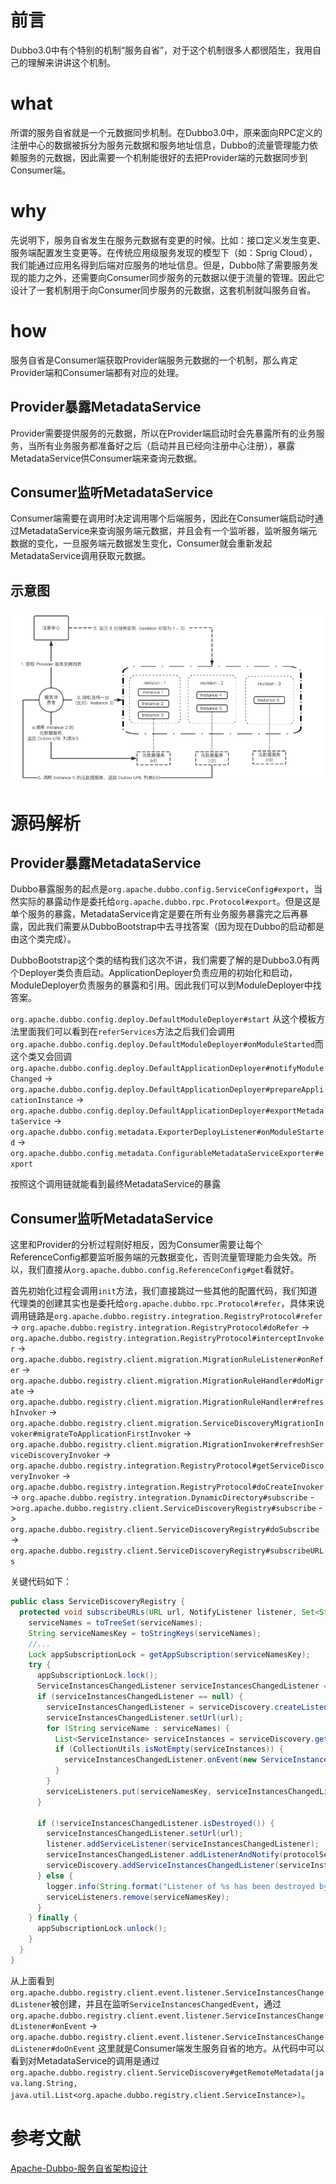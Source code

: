 # 前言
Dubbo3.0中有个特别的机制“服务自省”，对于这个机制很多人都很陌生，我用自己的理解来讲讲这个机制。

# what
所谓的服务自省就是一个元数据同步机制。在Dubbo3.0中，原来面向RPC定义的注册中心的数据被拆分为服务元数据和服务地址信息，Dubbo的流量管理能力依赖服务的元数据，因此需要一个机制能很好的去把Provider端的元数据同步到Consumer端。
# why
先说明下，服务自省发生在服务元数据有变更的时候。比如：接口定义发生变更、服务端配置发生变更等。在传统应用级服务发现的模型下（如：Sprig Cloud），我们能通过应用名得到后端对应服务的地址信息。但是，Dubbo除了需要服务发现的能力之外，还需要向Consumer同步服务的元数据以便于流量的管理。因此它设计了一套机制用于向Consumer同步服务的元数据，这套机制就叫服务自省。
# how
服务自省是Consumer端获取Provider端服务元数据的一个机制，那么肯定Provider端和Consumer端都有对应的处理。
## Provider暴露MetadataService
Provider需要提供服务的元数据，所以在Provider端启动时会先暴露所有的业务服务，当所有业务服务都准备好之后（启动并且已经向注册中心注册），暴露MetadataService供Consumer端来查询元数据。
## Consumer监听MetadataService
Consumer端需要在调用时决定调用哪个后端服务，因此在Consumer端启动时通过MetadataService来查询服务端元数据，并且会有一个监听器，监听服务端元数据的变化，一旦服务端元数据发生变化，Consumer就会重新发起MetadataService调用获取元数据。
## 示意图
![img.png](/assets/images/20220807/1.png)
# 源码解析
## Provider暴露MetadataService
Dubbo暴露服务的起点是`org.apache.dubbo.config.ServiceConfig#export`，当然实际的暴露动作是委托给`org.apache.dubbo.rpc.Protocol#export`。但是这是单个服务的暴露，MetadataService肯定是要在所有业务服务暴露完之后再暴露，因此我们需要从DubboBootstrap中去寻找答案（因为现在Dubbo的启动都是由这个类完成）。

DubboBootstrap这个类的结构我们这次不讲，我们需要了解的是Dubbo3.0有两个Deployer类负责启动。ApplicationDeployer负责应用的初始化和启动，ModuleDeployer负责服务的暴露和引用。因此我们可以到ModuleDeployer中找答案。

`org.apache.dubbo.config.deploy.DefaultModuleDeployer#start` 从这个模板方法里面我们可以看到在`referServices`方法之后我们会调用`org.apache.dubbo.config.deploy.DefaultModuleDeployer#onModuleStarted`而这个类又会回调`org.apache.dubbo.config.deploy.DefaultApplicationDeployer#notifyModuleChanged` -> `org.apache.dubbo.config.deploy.DefaultApplicationDeployer#prepareApplicationInstance` -> `org.apache.dubbo.config.deploy.DefaultApplicationDeployer#exportMetadataService` -> `org.apache.dubbo.config.metadata.ExporterDeployListener#onModuleStarted` -> `org.apache.dubbo.config.metadata.ConfigurableMetadataServiceExporter#export`

按照这个调用链就能看到最终MetadataService的暴露

## Consumer监听MetadataService
这里和Provider的分析过程刚好相反，因为Consumer需要让每个ReferenceConfig都要监听服务端的元数据变化，否则流量管理能力会失效。所以，我们直接从`org.apache.dubbo.config.ReferenceConfig#get`看就好。

首先初始化过程会调用`init`方法，我们直接跳过一些其他的配置代码，我们知道代理类的创建其实也是委托给`org.apache.dubbo.rpc.Protocol#refer`，具体来说调用链路是`org.apache.dubbo.registry.integration.RegistryProtocol#refer` -> `org.apache.dubbo.registry.integration.RegistryProtocol#doRefer` -> `org.apache.dubbo.registry.integration.RegistryProtocol#interceptInvoker` -> `org.apache.dubbo.registry.client.migration.MigrationRuleListener#onRefer` -> `org.apache.dubbo.registry.client.migration.MigrationRuleHandler#doMigrate` -> `org.apache.dubbo.registry.client.migration.MigrationRuleHandler#refreshInvoker` -> `org.apache.dubbo.registry.client.migration.ServiceDiscoveryMigrationInvoker#migrateToApplicationFirstInvoker` -> `org.apache.dubbo.registry.client.migration.MigrationInvoker#refreshServiceDiscoveryInvoker` -> `org.apache.dubbo.registry.integration.RegistryProtocol#getServiceDiscoveryInvoker` -> `org.apache.dubbo.registry.integration.RegistryProtocol#doCreateInvoker` -> `org.apache.dubbo.registry.integration.DynamicDirectory#subscribe` ->`org.apache.dubbo.registry.client.ServiceDiscoveryRegistry#subscribe` -> `org.apache.dubbo.registry.client.ServiceDiscoveryRegistry#doSubscribe` -> `org.apache.dubbo.registry.client.ServiceDiscoveryRegistry#subscribeURLs`

关键代码如下：
```java
public class ServiceDiscoveryRegistry {
  protected void subscribeURLs(URL url, NotifyListener listener, Set<String> serviceNames) {
    serviceNames = toTreeSet(serviceNames);
    String serviceNamesKey = toStringKeys(serviceNames);
    //...
    Lock appSubscriptionLock = getAppSubscription(serviceNamesKey);
    try {
      appSubscriptionLock.lock();
      ServiceInstancesChangedListener serviceInstancesChangedListener = serviceListeners.get(serviceNamesKey);
      if (serviceInstancesChangedListener == null) {
        serviceInstancesChangedListener = serviceDiscovery.createListener(serviceNames);
        serviceInstancesChangedListener.setUrl(url);
        for (String serviceName : serviceNames) {
          List<ServiceInstance> serviceInstances = serviceDiscovery.getInstances(serviceName);
          if (CollectionUtils.isNotEmpty(serviceInstances)) {
            serviceInstancesChangedListener.onEvent(new ServiceInstancesChangedEvent(serviceName, serviceInstances));
          }
        }
        serviceListeners.put(serviceNamesKey, serviceInstancesChangedListener);
      }

      if (!serviceInstancesChangedListener.isDestroyed()) {
        serviceInstancesChangedListener.setUrl(url);
        listener.addServiceListener(serviceInstancesChangedListener);
        serviceInstancesChangedListener.addListenerAndNotify(protocolServiceKey, listener);
        serviceDiscovery.addServiceInstancesChangedListener(serviceInstancesChangedListener);
      } else {
        logger.info(String.format("Listener of %s has been destroyed by another thread.", serviceNamesKey));
        serviceListeners.remove(serviceNamesKey);
      }
    } finally {
      appSubscriptionLock.unlock();
    }
  }
}
```
从上面看到`org.apache.dubbo.registry.client.event.listener.ServiceInstancesChangedListener`被创建，并且在监听`ServiceInstancesChangedEvent`，通过`org.apache.dubbo.registry.client.event.listener.ServiceInstancesChangedListener#onEvent` -> `org.apache.dubbo.registry.client.event.listener.ServiceInstancesChangedListener#doOnEvent` 这里就是Consumer端发生服务自省的地方。从代码中可以看到对MetadataService的调用是通过`org.apache.dubbo.registry.client.ServiceDiscovery#getRemoteMetadata(java.lang.String, java.util.List<org.apache.dubbo.registry.client.ServiceInstance>)`。

# 参考文献
[Apache-Dubbo-服务自省架构设计](https://mercyblitz.github.io/2020/05/11/Apache-Dubbo-%E6%9C%8D%E5%8A%A1%E8%87%AA%E7%9C%81%E6%9E%B6%E6%9E%84%E8%AE%BE%E8%AE%A1/)
